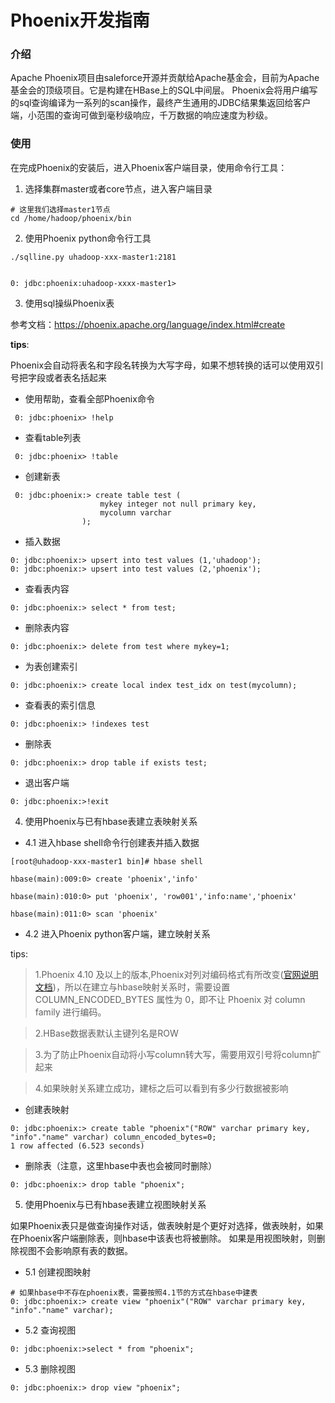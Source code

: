 

# Phoenix开发指南

### 介绍
Apache Phoenix项目由saleforce开源并贡献给Apache基金会，目前为Apache基金会的顶级项目。它是构建在HBase上的SQL中间层。 Phoenix会将用户编写的sql查询编译为一系列的scan操作，最终产生通用的JDBC结果集返回给客户端，小范围的查询可做到毫秒级响应，千万数据的响应速度为秒级。

### 使用
在完成Phoenix的安装后，进入Phoenix客户端目录，使用命令行工具：

1. 选择集群master或者core节点，进入客户端目录
```
# 这里我们选择master1节点
cd /home/hadoop/phoenix/bin
```
2. 使用Phoenix python命令行工具

```
./sqlline.py uhadoop-xxx-master1:2181


0: jdbc:phoenix:uhadoop-xxxx-master1>

```

3. 使用sql操纵Phoenix表

参考文档：https://phoenix.apache.org/language/index.html#create

**tips**:

Phoenix会自动将表名和字段名转换为大写字母，如果不想转换的话可以使用双引号把字段或者表名括起来

* 使用帮助，查看全部Phoenix命令
```
 0: jdbc:phoenix> !help
```

* 查看table列表
```
 0: jdbc:phoenix> !table
```

* 创建新表

```
 0: jdbc:phoenix:> create table test (
                    mykey integer not null primary key, 
                    mycolumn varchar
                );
```

* 插入数据
``` 
0: jdbc:phoenix:> upsert into test values (1,'uhadoop');
0: jdbc:phoenix:> upsert into test values (2,'phoenix');

```
*  查看表内容

```
0: jdbc:phoenix:> select * from test;
```

* 删除表内容

```
0: jdbc:phoenix:> delete from test where mykey=1;
```
* 为表创建索引

```
0: jdbc:phoenix:> create local index test_idx on test(mycolumn);

```

* 查看表的索引信息

```
0: jdbc:phoenix:> !indexes test
```

* 删除表

```
0: jdbc:phoenix:> drop table if exists test;
```


* 退出客户端

```
0: jdbc:phoenix:>!exit

```


4. 使用Phoenix与已有hbase表建立表映射关系

* 4.1 进入hbase shell命令行创建表并插入数据

```
[root@uhadoop-xxx-master1 bin]# hbase shell

hbase(main):009:0> create 'phoenix','info'

hbase(main):010:0> put 'phoenix', 'row001','info:name','phoenix'

hbase(main):011:0> scan 'phoenix'

```

* 4.2 进入Phoenix python客户端，建立映射关系

tips: 

>1.Phoenix 4.10 及以上的版本,Phoenix对列对编码格式有所改变([官网说明文档](http://phoenix.apache.org/columnencoding.html))，所以在建立与hbase映射关系时，需要设置 COLUMN_ENCODED_BYTES 属性为 0，即不让 Phoenix 对 column family 进行编码。 

> 2.HBase数据表默认主键列名是ROW

> 3.为了防止Phoenix自动将小写column转大写，需要用双引号将column扩起来

> 4.如果映射关系建立成功，建标之后可以看到有多少行数据被影响

* 创建表映射
```
0: jdbc:phoenix:> create table "phoenix"("ROW" varchar primary key, "info"."name" varchar) column_encoded_bytes=0;
1 row affected (6.523 seconds)
```

* 删除表（注意，这里hbase中表也会被同时删除）

```
0: jdbc:phoenix:> drop table "phoenix";
```

5. 使用Phoenix与已有hbase表建立视图映射关系

如果Phoenix表只是做查询操作对话，做表映射是个更好对选择，做表映射，如果在Phoenix客户端删除表，则hbase中该表也将被删除。 如果是用视图映射，则删除视图不会影响原有表的数据。

* 5.1 创建视图映射

```
# 如果hbase中不存在phoenix表，需要按照4.1节的方式在hbase中建表
0: jdbc:phoenix:> create view "phoenix"("ROW" varchar primary key, "info"."name" varchar);
```
* 5.2 查询视图

```
0: jdbc:phoenix:>select * from "phoenix";
```

* 5.3 删除视图

```
0: jdbc:phoenix:> drop view "phoenix";
```

